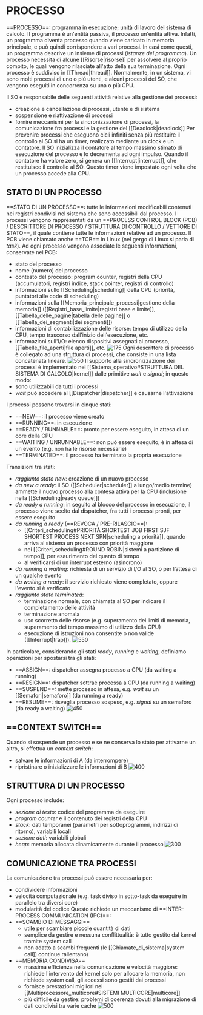 # PROCESSO
==PROCESSO==: programma in esecuzione; unità di lavoro del sistema di calcolo.
Il programma è un'entità passiva, il processo un'entità attiva. Infatti, un programma diventa processo quando viene caricato in memoria principale, e può quindi corrispondere a vari processi. In casi come questi, un programma descrive un insieme di processi (_istanze del programma_).
Un processo necessita di alcune [[Risorse|risorse]] per assolvere al proprio compito, le quali vengono rilasciate all'atto della sua terminazione.
Ogni processo è suddiviso in [[Thread|thread]].
Normalmente, in un sistema, vi sono molti processi di uno o più utenti, e alcuni processi del SO, che vengono eseguiti in concorrenza su una o più CPU.

Il SO è responsabile delle seguenti attività relative alla gestione dei processi:
- creazione e cancellazione di processi, utente e di sistema
- sospensione e riattivazione di processi
- fornire meccanismi per la sincronizzazione di processi, la comunicazione fra processi e la gestione del [[Deadlock|deadlock]]
Per prevenire processi che eseguono cicli infiniti senza più restituire il controllo al SO si ha un timer, realizzato mediante un clock e un contatore. Il SO inizializza il contatore al tempo massimo stimato di esecuzione del processo e lo decrementa ad ogni impulso. Quando il contatore ha valore zero, si genera un [[Interrupt|interrupt]], che restituisce il controllo al SO. Questo timer viene impostato ogni volta che un processo accede alla CPU.

## STATO DI UN PROCESSO
==STATO DI UN PROCESSO==: tutte le informazioni modificabili contenuti nei registri condivisi nel sistema che sono accessibili dal processo.
I processi vengono rappresentati da un ==PROCESS CONTROL BLOCK (PCB) / DESCRITTORE DI PROCESSO / STRUTTURA DI CONTROLLO / VETTORE DI STATO==, il quale contiene tutte le informazioni relative ad un processo.
Il PCB viene chiamato anche ==TCB== in Linux (nel gergo di Linux si parla di _task_).
Ad ogni processo vengono associate le seguenti informazioni, conservate nel PCB:
- stato del processo
- nome (numero) del processo
- contesto del processo: program counter, registri della CPU (accumulatori, registri indice, stack pointer, registri di controllo)
- informazioni sullo [[Scheduling|scheduling]] della CPU (priorità, puntatori alle code di scheduling)
- informazioni sulla [[Memoria_principale_processi|gestione della memoria]] ([[Registri_base_limite|registri base e limite]], [[Tabella_delle_pagine|tabella delle pagine]] o [[Tabella_dei_segmenti|dei segmenti]])
- informazioni di contabilizzazione delle risorse: tempo di utilizzo della CPU, tempo trascorso dall'inizio dell'esecuzione, etc.
- informazioni sull'I/O: elenco dispositivi assegnati al processo, [[Tabelle_file_aperti|file aperti]], etc.
![175](pcb.png)
Ogni descrittore di processo è collegato ad una struttura di processi, che consiste in una lista concatenata lineare.
![550](descrittore_processo.png)
Il supporto alla sincronizzazione dei processi è implementato nel [[Sistema_operativo#STRUTTURA DEL SISTEMA DI CALCOLO|kernel]] dalle primitive _wait_ e _signal_; in questo modo:
- sono utilizzabili da tutti i processi
- _wait_ può accedere al [[Dispatcher|dispatcher]] e causarne l'attivazione

I processi possono trovarsi in cinque stati:
- ==NEW==: il processo viene creato
- ==RUNNING==: in esecuzione
- ==READY / RUNNABLE==: pronto per essere eseguito, in attesa di un core della CPU
- ==WAITING / UNRUNNABLE==: non può essere eseguito, è in attesa di un evento (e.g. non ha le risorse necessarie)
- ==TERMINATED==: il processo ha terminato la propria esecuzione

Transizioni tra stati:
- _raggiunto stato new_: creazione di un nuovo processo
- _da new a ready_: il SO ([[Scheduler|scheduler]] a lungo/medio termine) ammette il nuovo processo alla contesa attiva per la CPU (inclusione nella [[Scheduling|ready queue]])
- _da ready a running_: in seguito al blocco del processo in esecuzione, il processo viene scelto dal dispatcher, fra tutti i processi pronti, per essere eseguito
- _da running a ready_ (==REVOCA / PRE-RILASCIO==):
	- [[Criteri_scheduling#PRIORITÀ SHORTEST JOB FIRST SJF SHORTEST PROCESS NEXT SPN|scheduling a priorità]], quando arriva al sistema un processo con priorità maggiore
	- nei [[Criteri_scheduling#ROUND ROBIN|sistemi a partizione di tempo]], per esaurimento del quanto di tempo
	- al verificarsi di un interrupt esterno (asincrono)
- _da running a waiting_: richiesta di un servizio di I/O al SO, o per l’attesa di un qualche evento
- _da waiting a ready_: il servizio richiesto viene completato, oppure l'evento si è verificato
- _raggiunto stato terminated_:
	- terminazione normale, con chiamata al SO per indicare il completamento delle attività
	- terminazione anomala
	- uso scorretto delle risorse (e.g. superamento dei limiti di memoria, superamento del tempo massimo di utilizzo della CPU)
	- esecuzione di istruzioni non consentite o non valide ([[Interrupt|trap]]).
	![550](stati_processo.png)

In particolare, considerando gli stati _ready_, _running_ e _waiting_, definiamo operazioni per spostarsi tra gli stati:
- ==ASSIGN==: dispatcher assegna processo a CPU (da waiting a running)
- ==RESIGN==: dispatcher sottrae processa a CPU (da running a waiting)
- ==SUSPEND==: mette processo in attesa, e.g. _wait_ su un [[Semafori|semaforo]] (da running a ready)
- ==RESUME==: risveglia processo sospeso, e.g. _signal_ su un semaforo (da ready a waiting)
![450](processo_stati.png)

## ==CONTEXT SWITCH==
Quando si sospende un processo e se ne conserva lo stato per attivarne un altro, si effettua un _context switch_:
- salvare le informazioni di A (da interrompere)
- ripristinare o inizializzare le informazioni di B
![400](context_switch.png)

## STRUTTURA DI UN PROCESSO
Ogni processo include:
- _sezione di testo_: codice del programma da eseguire
- _program counter_ e il contenuto dei registri della CPU
- _stack_: dati temporanei (parametri per sottoprogrammi, indirizzi di ritorno), variabili locali
- _sezione dati_: variabili globali
- _heap_: memoria allocata dinamicamente durante il processo
![300](processo.png)

## COMUNICAZIONE TRA PROCESSI
La comunicazione tra processi può essere necessaria per:
- condividere informazioni
- velocità computazionale (e.g. task diviso in sotto-task da eseguire in parallelo tra diversi core)
- modularità del codice
Questo richiede un meccanismo di ==INTER-PROCESS COMMUNICATION (IPC)==:
- ==SCAMBIO DI MESSAGGI==
	- utile per scambiare piccole quantità di dati
	- semplice da gestire e nessuna conflittualità: è tutto gestito dal kernel tramite system call
	- non adatto a scambi frequenti (le [[Chiamate_di_sistema|system call]] continue rallentano)
- ==MEMORIA CONDIVISA==
	- massima efficienza nella comunicazione e velocità maggiore: richiede l'intervento del kernel solo per allocare la memoria, non richiede system call, gli accessi sono gestiti dai processi
	- fornisce prestazioni migliori nei [[Multiprocessore_multicore#SISTEMI MULTICORE|multicore]]
	- più difficile da gestire: problemi di coerenza dovuti alla migrazione di dati condivisi tra varie cache
![500](comunicazione_processi.png)